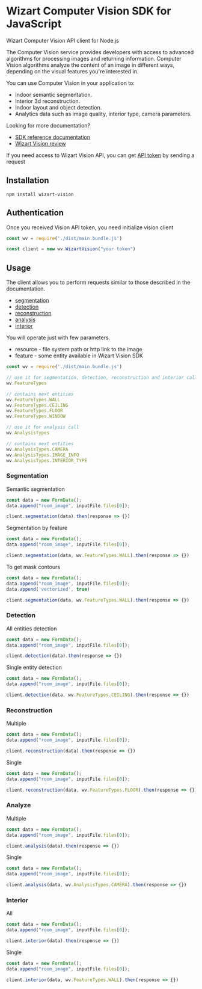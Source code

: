 # Wizart Computer Vision SDK for JavaScript

Wizart Computer Vision API client for Node.js

The Computer Vision service provides developers with access to advanced algorithms for processing images and returning information. Computer Vision algorithms analyze the content of an image in different ways, depending on the visual features you're interested in.

You can use Computer Vision in your application to:
- Indoor semantic segmentation.
- Interior 3d reconstruction.
- Indoor layout and object detection.
- Analytics data such as image quality, interior type, camera parameters.

Looking for more documentation?

* [SDK reference documentation](https://vision-api.wizart.ai/)
* [Wizart Vision review](https://wizart.ai/vision-api)

If you need access to Wizart Vision API, you can get [API token](https://wizart.ai/trial?source=vision_api) by sending a request

## Installation
```shell
npm install wizart-vision
```
## Authentication
Once you received Vision API token, you need initialize vision client
```js
const wv = require('./dist/main.bundle.js')

const client = new wv.WizartVision("your token")
```
## Usage
The client allows you to perform requests similar to those described in the documentation.
* [segmentation](https://vision-api.wizart.ai/#815786b5-c8a5-42fa-94d5-f7a546e7804b)
* [detection](https://vision-api.wizart.ai/#c07fcc19-4b45-4803-b9cf-e1ab85100ed6)
* [reconstruction](https://vision-api.wizart.ai/#7d66e46a-e70f-4806-9a4d-a63659bf4ad3)
* [analysis](https://vision-api.wizart.ai/#29213748-6fe3-4086-ac90-ae8fe8b1bb7f)
* [interior](https://vision-api.wizart.ai/#c2d17dae-e9cc-4c3f-8097-5201524e015a)

You will operate just with few parameters.

- resource - file system path or http link to the image
- feature - some entity available in Wizart Vision SDK

```js
const wv = require('./dist/main.bundle.js')

// use it for segmentation, detection, reconstruction and interior calls
wv.FeatureTypes

// contains next entities
wv.FeatureTypes.WALL
wv.FeatureTypes.CEILING
wv.FeatureTypes.FLOOR
wv.FeatureTypes.WINDOW

// use it for analysis call
wv.AnalysisTypes

// contains next entities
wv.AnalysisTypes.CAMERA
wv.AnalysisTypes.IMAGE_INFO
wv.AnalysisTypes.INTERIOR_TYPE
```

### Segmentation
Semantic segmentation
```js
const data = new FormData();
data.append("room_image", inputFile.files[0]);

client.segmentation(data).then(response => {})
```
Segmentation by feature
```js
const data = new FormData();
data.append("room_image", inputFile.files[0]);

client.segmentation(data, wv.FeatureTypes.WALL).then(response => {})
```
To get mask contours
```js
const data = new FormData();
data.append("room_image", inputFile.files[0]);
data.append('vectorized', true)

client.segmentation(data, wv.FeatureTypes.WALL).then(response => {})
```

### Detection
All entities detection
```js
const data = new FormData();
data.append("room_image", inputFile.files[0]);

client.detection(data).then(response => {})
```
Single entity detection
```js
const data = new FormData();
data.append("room_image", inputFile.files[0]);

client.detection(data, wv.FeatureTypes.CEILING).then(response => {})
```
### Reconstruction
Multiple 
```js
const data = new FormData();
data.append("room_image", inputFile.files[0]);

client.reconstruction(data).then(response => {})
```
Single 
```js
const data = new FormData();
data.append("room_image", inputFile.files[0]);

client.reconstruction(data, wv.FeatureTypes.FLOOR).then(response => {})
```
### Analyze
Multiple 
```js
const data = new FormData();
data.append("room_image", inputFile.files[0]);

client.analysis(data).then(response => {})
```
Single 
```js
const data = new FormData();
data.append("room_image", inputFile.files[0]);

client.analysis(data, wv.AnalysisTypes.CAMERA).then(response => {})
```
### Interior
All
```js
const data = new FormData();
data.append("room_image", inputFile.files[0]);

client.interior(data).then(response => {})
```
Single 
```js
const data = new FormData();
data.append("room_image", inputFile.files[0]);

client.interior(data, wv.FeatureTypes.WALL).then(response => {})
```